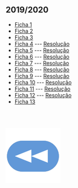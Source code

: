## 2019/2020
* [Ficha 1](1920/f1-1920.pdf)
* [Ficha 2](1920/f2-1920.pdf)
* [Ficha 3](1920/f3-1920.pdf)
* [Ficha 4](1920/f4-1920.pdf) --- [Resolução](1920/f4-1920-res.md)
* [Ficha 5](1920/f5-1920.pdf) --- [Resolução](1920/f5-1920-res.md)
* [Ficha 6](1920/f6-1920.pdf) --- [Resolução](1920/f6-1920-res.md)
* [Ficha 7](1920/f7-1920.pdf) --- [Resolução](1920/f7-1920-res.md)
* [Ficha 8](1920/f8-1920.pdf) --- [Resolução](1920/f8-1920-res.md)
* [Ficha 9](1920/f9-1920.pdf) --- [Resolução](1920/f9-1920-res.md)
* [Ficha 10](1920/f10-1920.pdf) --- [Resolução](1920/f10-1920-res.md)
* [Ficha 11](1920/f11-1920.pdf) --- [Resolução](1920/f11-1920-res.md)
* [Ficha 12](1920/f12-1920.pdf) --- [Resolução](1920/f12-1920-res.md)
* [Ficha 13](1920/f13-1920.pdf)

<br><br>

[![retroceder](https://raw.githubusercontent.com/David81820/Recursos-LCC/main/Rewind.png)](https://david81820.github.io/Recursos-LCC/2ano/2sem/CP)
